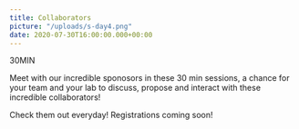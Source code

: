 ```yaml
---
title: Collaborators
picture: "/uploads/s-day4.png"
date: 2020-07-30T16:00:00.000+00:00
---
```


30MIN


Meet with our incredible sponosors in these 30 min sessions, a chance for your team and your lab to
discuss, propose and interact with these incredible collaborators!

Check them out everyday! Registrations coming soon!

